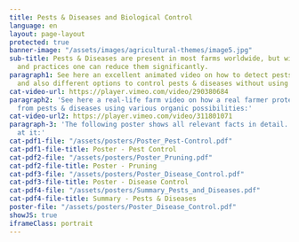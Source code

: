 ```yaml
---
title: Pests & Diseases and Biological Control
language: en
layout: page-layout
protected: true
banner-image: "/assets/images/agricultural-themes/image5.jpg"
sub-title: Pests & Diseases are present in most farms worldwide, but with simple measures
  and practices one can reduce them significantly.
paragraph1: See here an excellent animated video on how to detect pests & diseases
  and also different options to control pests & diseases without using pesticides.
cat-video-url: https://player.vimeo.com/video/290380684
paragraph2: 'See here a real-life farm video on how a real farmer protects his crop
  from pests & diseases using various organic possibilities:'
cat-video-url2: https://player.vimeo.com/video/311801071
paragraph-3: 'The following poster shows all relevant facts in detail. Have a look
  at it:'
cat-pdf1-file: "/assets/posters/Poster_Pest-Control.pdf"
cat-pdf1-file-title: Poster - Pest Control
cat-pdf2-file: "/assets/posters/Poster_Pruning.pdf"
cat-pdf2-file-title: Poster - Pruning
cat-pdf3-file: "/assets/posters/Poster_Disease_Control.pdf"
cat-pdf3-file-title: Poster - Disease Control
cat-pdf4-file: "/assets/posters/Summary_Pests_and_Diseases.pdf"
cat-pdf4-file-title: Summary - Pests & Diseases
poster-file: "/assets/posters/Poster_Disease_Control.pdf"
showJS: true
iframeClass: portrait
---
```


